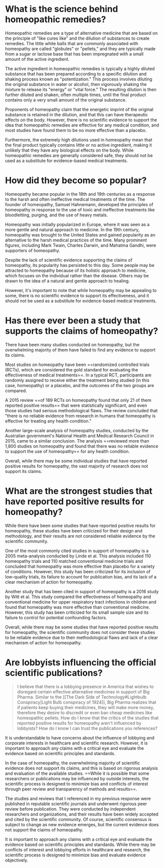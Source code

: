 # What is the science behind homeopathic remedies?

Homeopathic remedies are a type of alternative medicine that are based on the principle of "like cures like" and the dilution of substances to create remedies. The little white balls that are commonly associated with homeopathy are called "globules" or "pellets," and they are typically made from a sugar or lactose base that has been impregnated with a small amount of the active ingredient.

The active ingredient in homeopathic remedies is typically a highly diluted substance that has been prepared according to a specific dilution and shaking process known as "potentization." This process involves diluting the original substance in water or alcohol, then vigorously shaking the mixture to release its "energy" or "vital force." The resulting dilution is then further diluted and shaken, often multiple times, until the final product contains only a very small amount of the original substance.

Proponents of homeopathy claim that the energetic imprint of the original substance is retained in the dilution, and that this can have therapeutic effects on the body. However, there is no scientific evidence to support the idea that homeopathic remedies are effective for any medical condition, and most studies have found them to be no more effective than a placebo.

Furthermore, the extremely high dilutions used in homeopathy mean that the final product typically contains little or no active ingredient, making it unlikely that they have any biological effects on the body. While homeopathic remedies are generally considered safe, they should not be used as a substitute for evidence-based medical treatments.

# How did they become so popular?

Homeopathy became popular in the 18th and 19th centuries as a response to the harsh and often ineffective medical treatments of the time. The founder of homeopathy, Samuel Hahnemann, developed the principles of homeopathy in response to the use of toxic and ineffective treatments like bloodletting, purging, and the use of heavy metals.

Homeopathy was initially popularized in Europe, where it was seen as a more gentle and natural approach to medicine. In the 19th century, homeopathy was brought to the United States and gained popularity as an alternative to the harsh medical practices of the time. Many prominent figures, including Mark Twain, Charles Darwin, and Mahatma Gandhi, were supporters of homeopathy.

Despite the lack of scientific evidence supporting the claims of homeopathy, its popularity has persisted to this day. Some people may be attracted to homeopathy because of its holistic approach to medicine, which focuses on the individual rather than the disease. Others may be drawn to the idea of a natural and gentle approach to healing.

However, it's important to note that while homeopathy may be appealing to some, there is no scientific evidence to support its effectiveness, and it should not be used as a substitute for evidence-based medical treatments.

# Has there ever been a study that supports the claims of homeopathy?

There have been many studies conducted on homeopathy, but the overwhelming majority of them have failed to find any evidence to support its claims.

Most studies on homeopathy have been ==randomized controlled trials (RCTs), which are considered the gold standard for evaluating the effectiveness of medical treatments==. In a typical RCT, participants are randomly assigned to receive either the treatment being studied (in this case, homeopathy) or a placebo, and the outcomes of the two groups are compared.

A 2015 review ==of 189 RCTs on homeopathy found that only 21 of them reported positive results== that were statistically significant, and even those studies had serious methodological flaws. The review concluded that "there is no reliable evidence from research in humans that homeopathy is effective for treating any health condition."

Another large-scale analysis of homeopathy studies, conducted by the Australian government's National Health and Medical Research Council in 2015, came to a similar conclusion. The analysis ==reviewed more than 1,800 studies on homeopathy and found that there was no reliable evidence to support the use of homeopathy== for any health condition.

Overall, while there may be some individual studies that have reported positive results for homeopathy, the vast majority of research does not support its claims.

# What are the strongest studies that have reported positive results for homeopathy?

While there have been some studies that have reported positive results for homeopathy, these studies have been criticized for their design and methodology, and their results are not considered reliable evidence by the scientific community.

One of the most commonly cited studies in support of homeopathy is a 2005 meta-analysis conducted by Linde et al. This analysis included 110 homeopathy trials and 110 matched conventional medicine trials and concluded that homeopathy was more effective than placebo for a variety of conditions. However, this study has been criticized for its inclusion of low-quality trials, its failure to account for publication bias, and its lack of a clear mechanism of action for homeopathy.

Another study that has been cited in support of homeopathy is a 2016 study by Witt et al. This study compared the effectiveness of homeopathy and conventional medicine for upper respiratory tract infections in children and found that homeopathy was more effective than conventional medicine. However, this study has been criticized for its small sample size and its failure to control for potential confounding factors.

Overall, while there may be some studies that have reported positive results for homeopathy, the scientific community does not consider these studies to be reliable evidence due to their methodological flaws and lack of a clear mechanism of action for homeopathy.

# Are lobbyists influencing the official scientific publications?

> I believe that there is a lobbying presence in America that wishes to disregard certain effective alternative medicines in support of Big Pharma. Similar to the [[The Dark Side of Technology#Lightbulb Conspiracy|Light Bulb conspiracy of 1924]], Big Pharma realizes that if patients keep buying their medicines, they will make more money, therefore they desire to discredit or even ban cheap medicines like homeopathic pellets. How do I know that the critics of the studies that reported positive results for homeopathy aren't influenced by lobbyists? How do I know I can trust the publications you references?

It is understandable to have concerns about the influence of lobbying and corporate interests in healthcare and scientific research. However, it is important to approach any claims with a critical eye and evaluate the evidence based on scientific principles and standards.

In the case of homeopathy, the overwhelming majority of scientific evidence does not support its claims, and this is based on rigorous analysis and evaluation of the available studies. ==While it is possible that some researchers or publications may be influenced by outside interests, the scientific process is designed to minimize bias and conflicts of interest through peer review and transparency of methods and results==.

The studies and reviews that I referenced in my previous response were published in reputable scientific journals and underwent rigorous peer review before publication. They were conducted by independent researchers and organizations, and their results have been widely accepted and cited by the scientific community. Of course, scientific consensus is subject to change as new evidence emerges, but the current evidence does not support the claims of homeopathy.

It is important to approach any claims with a critical eye and evaluate the evidence based on scientific principles and standards. While there may be conflicts of interest and lobbying efforts in healthcare and research, the scientific process is designed to minimize bias and evaluate evidence objectively.